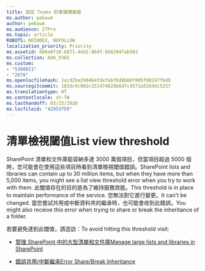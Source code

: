 ```yaml
---
title: 設定 Teams 的會議橋接器
ms.author: pebaum
author: pebaum
ms.audience: ITPro
ms.topic: article
ROBOTS: NOINDEX, NOFOLLOW
localization_priority: Priority
ms.assetid: 686e8f18-b871-4dd2-864f-8562947ab583
ms.collection: Adm_O365
ms.custom:
- "5300011"
- "2670"
ms.openlocfilehash: 1acd2be290464fdefebfbd8b66f005f08247f6db
ms.sourcegitcommit: 183dc4c002c151474628b6d7c4571a5264dc5257
ms.translationtype: HT
ms.contentlocale: zh-TW
ms.lasthandoff: 03/25/2020
ms.locfileid: "42953759"
---
```

# <a name="list-view-threshold"></a><span data-ttu-id="49b11-102">清單檢視閾值</span><span class="sxs-lookup"><span data-stu-id="49b11-102">List view threshold</span></span>

<span data-ttu-id="49b11-103">SharePoint 清單和文件庫能容納多達 3000 萬個項目，但當項目超過 5000 個時，您可能會在使用這些項目時看到清單檢視閾值錯誤。</span><span class="sxs-lookup"><span data-stu-id="49b11-103">SharePoint lists and libraries can contain up to 30 million items, but when they have more than 5,000 items, you might see a list view threshold error when you try to work with them.</span></span> <span data-ttu-id="49b11-104">此閾值存在的目的是為了維持服務效能。</span><span class="sxs-lookup"><span data-stu-id="49b11-104">This threshold is in place to maintain performance of the service.</span></span> <span data-ttu-id="49b11-105">您無法對它進行變更。</span><span class="sxs-lookup"><span data-stu-id="49b11-105">It can't be changed.</span></span> <span data-ttu-id="49b11-106">當您嘗試共用或中斷資料夾的繼承時，也可能會收到此錯誤。</span><span class="sxs-lookup"><span data-stu-id="49b11-106">You might also receive this error when trying to share or break the inheritance of a folder.</span></span>

<span data-ttu-id="49b11-107">若要避免達到此閾值，請造訪：</span><span class="sxs-lookup"><span data-stu-id="49b11-107">To avoid hitting this threshold visit:</span></span>

- [<span data-ttu-id="49b11-108">管理 SharePoint 中的大型清單和文件庫</span><span class="sxs-lookup"><span data-stu-id="49b11-108">Manage large lists and libraries in SharePoint</span></span>](https://support.office.com/article/manage-large-lists-and-libraries-in-sharepoint-b8588dae-9387-48c2-9248-c24122f07c59)

- [<span data-ttu-id="49b11-109">錯誤共用/中斷繼承</span><span class="sxs-lookup"><span data-stu-id="49b11-109">Error Share/Break Inheritance</span></span>](https://docs.microsoft.com/SharePoint/troubleshoot/lists-and-libraries/error-share-break-inheritance)
